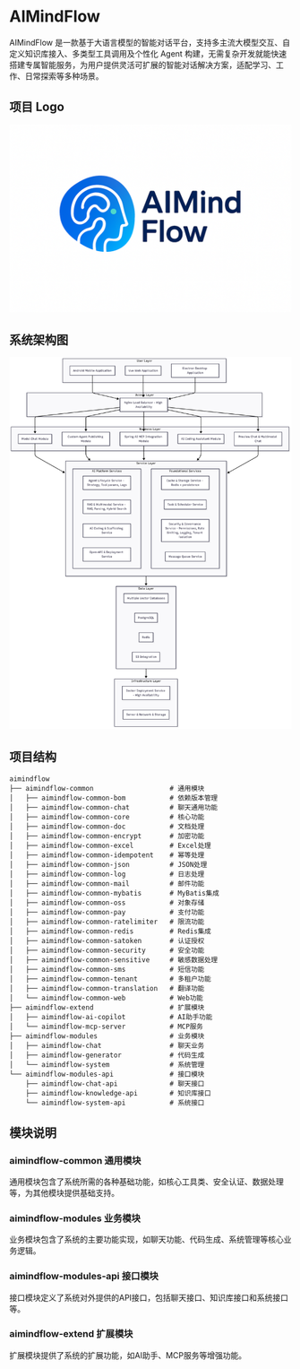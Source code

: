 # AIMindFlow
AIMindFlow 是一款基于大语言模型的智能对话平台，支持多主流大模型交互、自定义知识库接入、多类型工具调用及个性化 Agent 构建，无需复杂开发就能快速搭建专属智能服务，为用户提供灵活可扩展的智能对话解决方案，适配学习、工作、日常探索等多种场景。

## 项目 Logo
![AIMindFlow Logo](./assets/image/logo.png)

## 系统架构图
![AIMindFlow Architecture](./assets/image/architecture.png)

## 项目结构

```
aimindflow
├── aimindflow-common                   # 通用模块
│   ├── aimindflow-common-bom           # 依赖版本管理
│   ├── aimindflow-common-chat          # 聊天通用功能
│   ├── aimindflow-common-core          # 核心功能
│   ├── aimindflow-common-doc           # 文档处理
│   ├── aimindflow-common-encrypt       # 加密功能
│   ├── aimindflow-common-excel         # Excel处理
│   ├── aimindflow-common-idempotent    # 幂等处理
│   ├── aimindflow-common-json          # JSON处理
│   ├── aimindflow-common-log           # 日志处理
│   ├── aimindflow-common-mail          # 邮件功能
│   ├── aimindflow-common-mybatis       # MyBatis集成
│   ├── aimindflow-common-oss           # 对象存储
│   ├── aimindflow-common-pay           # 支付功能
│   ├── aimindflow-common-ratelimiter   # 限流功能
│   ├── aimindflow-common-redis         # Redis集成
│   ├── aimindflow-common-satoken       # 认证授权
│   ├── aimindflow-common-security      # 安全功能
│   ├── aimindflow-common-sensitive     # 敏感数据处理
│   ├── aimindflow-common-sms           # 短信功能
│   ├── aimindflow-common-tenant        # 多租户功能
│   ├── aimindflow-common-translation   # 翻译功能
│   └── aimindflow-common-web           # Web功能
├── aimindflow-extend                   # 扩展模块
│   ├── aimindflow-ai-copilot           # AI助手功能
│   └── aimindflow-mcp-server           # MCP服务
├── aimindflow-modules                  # 业务模块
│   ├── aimindflow-chat                 # 聊天业务
│   ├── aimindflow-generator            # 代码生成
│   └── aimindflow-system               # 系统管理
└── aimindflow-modules-api              # 接口模块
    ├── aimindflow-chat-api             # 聊天接口
    ├── aimindflow-knowledge-api        # 知识库接口
    └── aimindflow-system-api           # 系统接口
```

## 模块说明

### aimindflow-common 通用模块
通用模块包含了系统所需的各种基础功能，如核心工具类、安全认证、数据处理等，为其他模块提供基础支持。

### aimindflow-modules 业务模块
业务模块包含了系统的主要功能实现，如聊天功能、代码生成、系统管理等核心业务逻辑。

### aimindflow-modules-api 接口模块
接口模块定义了系统对外提供的API接口，包括聊天接口、知识库接口和系统接口等。

### aimindflow-extend 扩展模块
扩展模块提供了系统的扩展功能，如AI助手、MCP服务等增强功能。